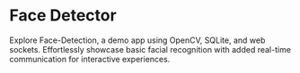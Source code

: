 # Face Detector
Explore Face-Detection, a demo app using OpenCV, SQLite, and web sockets. Effortlessly showcase basic facial recognition with added real-time communication for interactive experiences.
